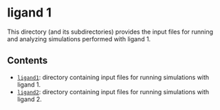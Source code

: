 # ligand 1
This directory (and its subdirectories) provides the input files for running and analyzing simulations performed with ligand 1.

## Contents

- [`ligand1`](ligand1): directory containing input files for running simulations with ligand 1.
- [`ligand2`](ligand2): directory containing input files for running simulations with ligand 2.

